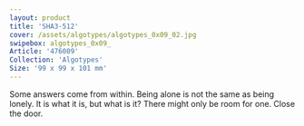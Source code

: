 ```yaml
---
layout: product
title: 'SHA3-512'
cover: /assets/algotypes/algotypes_0x09_02.jpg
swipebox: algotypes_0x09_
Article: '476009'
Collection: 'Algotypes'
Size: '99 x 99 x 101 mm'
---
```

Some answers come from within. Being alone is not the same as being lonely. It is what it is, but what is it? There might only be room for one. Close the door.
